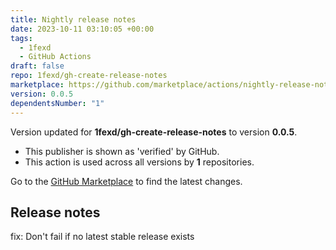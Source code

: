 ```yaml
---
title: Nightly release notes
date: 2023-10-11 03:10:05 +00:00
tags:
  - 1fexd
  - GitHub Actions
draft: false
repo: 1fexd/gh-create-release-notes
marketplace: https://github.com/marketplace/actions/nightly-release-notes
version: 0.0.5
dependentsNumber: "1"
---
```



Version updated for **1fexd/gh-create-release-notes** to version **0.0.5**.
- This publisher is shown as 'verified' by GitHub.
- This action is used across all versions by **1** repositories.

Go to the [GitHub Marketplace](https://github.com/marketplace/actions/nightly-release-notes) to find the latest changes.

## Release notes

fix: Don't fail if no latest stable release exists
